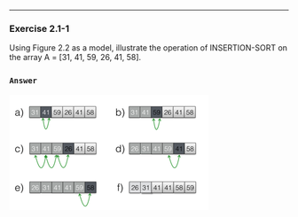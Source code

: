 ***
### Exercise 2.1-1
Using Figure 2.2 as a model, illustrate the operation of INSERTION-SORT on the array A = [31, 41, 59, 26, 41, 58].
### `Answer`
![pic](./pics/1.png)
